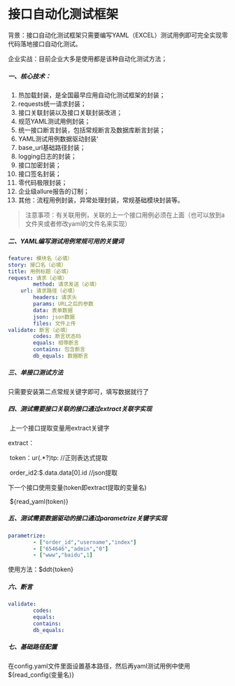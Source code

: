 # 接口自动化测试框架
背景：接口自动化测试框架只需要编写YAML（EXCEL）测试用例即可完全实现零代码落地接口自动化测试。

企业实战：目前企业大多是使用都是该种自动化测试方法；

##### 一、核心技术：

1. 热加载封装，是全国最早应用自动化测试框架的封装；
2. requests统一请求封装；
3. 接口关联封装以及接口关联封装改进；
4. 规范YAML测试用例封装；
5. 统一接口断言封装，包括常规断言及数据库断言封装；
6. YAML测试用例数据驱动封装‘
7. base_url基础路径封装；
8. logging日志的封装；
9. 接口加密封装；
10. 接口签名封装；
11. 零代码极限封装；
12. 企业级allure报告的订制；
13. 其他：流程用例封装，异常处理封装，常规基础模块封装等。

> 注意事项：有关联用例，关联的上一个接口用例必须在上面（也可以放到a文件夹或者修改yaml的文件名来实现）

##### 二、YAML编写测试用例常规可用的关键词

```yaml
feature: 模块名（必填）
story: 接口名（必填）
title: 用例标题（必填）
request: 请求（必填）
		method: 请求发送（必填）
    url: 请求路径（必填）
		headers: 请求头
		params: URL之后的参数
		data: 表单数据
		json: json数据
		files: 文件上传
validate: 断言（必填）
		codes: 断言状态码
		equals: 相等断言
		contains: 包含断言
		db_equals: 数据断言
```



##### 三、单接口测试方法

只需要安装第二点常规关键字即可，填写数据就行了

##### 四、测试需要接口关联的接口通过extract关联字实现

​	上一个接口提取变量用extract关键字

extract：

​	token：ur(.*?)tp:       //正则表达式提取

​	order_id2:$.data.data[0].id     //json提取

下一个接口使用变量(token即extract提取的变量名)

​	${read_yaml(token)}

##### 五、测试需要数据驱动的接口通过parametrize关键字实现

```yaml
parametrize:
		- ["order_id","username","index"]
		- ["654646","admin","0"]
		- ["www","baidu",1]
```

使用方法：$ddt{token}



##### 六、断言

```yaml
validate:
		codes:
		equals:
		contains:
		db_equals:
```

##### 七、基础路径配置

在config.yaml文件里面设置基本路径，然后再yaml测试用例中使用${read_config(变量名)}